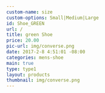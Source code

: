 ```yaml
---
custom-name: size
custom-options: Small|Medium|Large
id: Shoe_GREEN
url: /
title: green Shoe
price: 20.00
pic-url: img/converse.png
date: 2017-2-8 4:51:01 -08:00
categories: mens-shoe
main: true
type: type1
layout: products
thumbnail: img/converse.png
---
```

